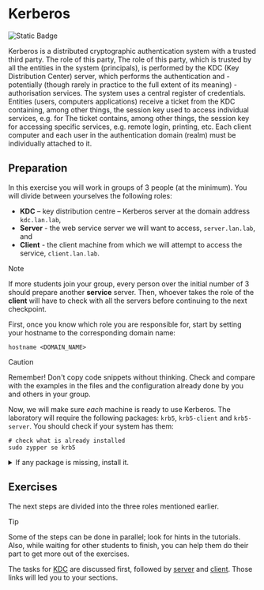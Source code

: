 # Kerberos

![Static Badge](https://img.shields.io/badge/version-v0-blue?style=for-the-badge)

Kerberos is a distributed cryptographic authentication system with a trusted third party. The role of this party,
The role of this party, which is trusted by all the entities in the system (principals), is performed by the KDC (Key
Distribution Center) server, which performs the
authentication and - potentially (though rarely in practice to the full extent of its meaning) - authorisation services.
The system
uses a central register of credentials. Entities (users, computers
applications) receive a ticket from the KDC containing, among other things, the session key used to access individual
services, e.g. for
The ticket contains, among other things, the session key for accessing specific services, e.g. remote login, printing,
etc. Each client computer and each
user in the authentication domain (realm) must be individually attached to it.

## Preparation

In this exercise you will work in groups of 3 people (at the minimum).
You will divide between yourselves the following roles:

* **KDC** – key distribution centre – Kerberos server at the domain address `kdc.lan.lab`,
* **Server** - the web service server we will want to access, `server.lan.lab`, and
* **Client** - the client machine from which we will attempt to access the service, `client.lan.lab`.

> [!NOTE]
> If more students join your group, every person over the initial number of 3
> should prepare another **service** server.
> Then, whoever takes the role of the **client** will have to check with all the servers
> before continuing to the next checkpoint.

First, once you know which role you are responsible for,
start by setting your hostname to the corresponding domain name:

```shell
hostname <DOMAIN_NAME>
```

> [!CAUTION]
> Remember! Don't copy code snippets without thinking.
> Check and compare with the examples in the files and the configuration already done by you and others in your group.


Now, we will make sure _each_ machine is ready to use Kerberos.
The laboratory will require the following packages: `krb5`, `krb5-client` and `krb5-server`.
You should check if your system has them:

```shell
# check what is already installed
sudo zypper se krb5
``` 

<details>
<summary>If any package is missing, install it.</summary>

To install the packages, use:

```shell
sudo zypper in krb5 krb5-server krb5-client
```

Of course, if only some are missing, you can install only those.
</details>

## Exercises

The next steps are divided into the three roles mentioned earlier.

> [!TIP]
> Some of the steps can be done in parallel; look for hints in the tutorials.
> Also, while waiting for other students to finish, you can help them do their part
> to get more out of the exercises.

The tasks for [KDC](KDC.md) are discussed first,
followed by [server](#server) and [client](#client).
Those links will led you to your sections.